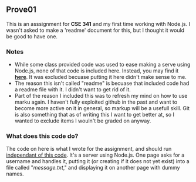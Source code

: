 ## Prove01
This is an asssignment for **CSE 341** and my first time working with Node.js. I wasn't asked to make a 'readme' document for this, but I thought it would be good to have one.
### Notes
* While some class provided code was used to ease making a serve using Node.js, none of that code is included here. Instead, you may find it [**here**][cse341-projects]. It was excluded becuase putting it here didn't make sense to me. 
* The reason this isn't called "readme" is becuase that included code had a readme file with it. I didn't want to get rid of it. 
* Part of the reason I included this was to refresh my mind on how to use marku again. I haven't fully exploited github in the past and want to become more active on it in general, so markup will be a usefull skill. Git is also something that as of writing this I want to get better at, so I wanted to exclude items I wouln't be graded on anyway. 

### What does this code do?
The code on here is what I wrote for the assignment, and should run [independant of this code][cse341-projects]. It's a server using Node.js. One page asks for a username and handles it, putting it (or creating if it does not yet exist) into a file called "_message.txt_," and displaying it on another page with dummy names.  

[cse341-projects]: https://github.com/byui-cse/cse341-project